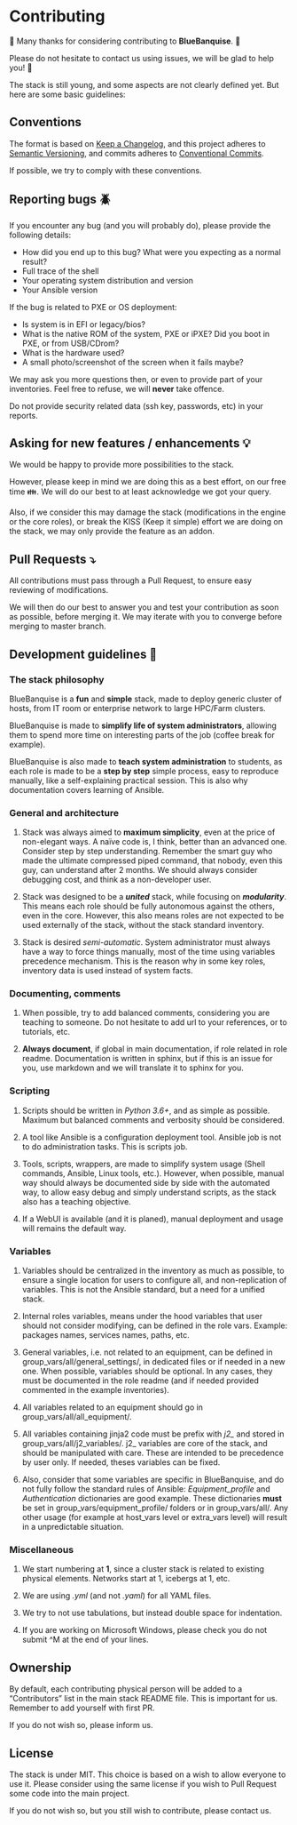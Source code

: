 # Contributing

:construction_worker: Many thanks for considering contributing to **BlueBanquise**. :construction_worker:

Please do not hesitate to contact us using issues, we will be glad to help you! :raising_hand:

The stack is still young, and some aspects are not clearly defined yet. But here are some basic guidelines:

## Conventions

The format is based on [Keep a Changelog](https://keepachangelog.com/en/1.0.0/),
and this project adheres to [Semantic Versioning](https://semver.org/spec/v2.0.0.html),
and commits adheres to [Conventional Commits](https://www.conventionalcommits.org/en/v1.0.0/).

If possible, we try to comply with these conventions.

## Reporting bugs :beetle:

If you encounter any bug (and you will probably do), please provide the following details:
* How did you end up to this bug? What were you expecting as a normal result?
* Full trace of the shell
* Your operating system distribution and version
* Your Ansible version

If the bug is related to PXE or OS deployment:
* Is system is in EFI or legacy/bios?
* What is the native ROM of the system, PXE or iPXE? Did you boot in PXE, or from USB/CDrom?
* What is the hardware used?
* A small photo/screenshot of the screen when it fails maybe?

We may ask you more questions then, or even to provide part of your inventories. Feel free to refuse, we will **never** take offence.

Do not provide security related data (ssh key, passwords, etc) in your reports.

## Asking for new features / enhancements :bulb:

We would be happy to provide more possibilities to the stack.

However, please keep in mind we are doing this as a best effort, on our free time :family:. We will do our best to at least acknowledge we got your query.

Also, if we consider this may damage the stack (modifications in the engine or the core roles), or break the KISS (Keep it simple) effort we are doing on the stack, we may only provide the feature as an addon.

## Pull Requests :arrow_heading_down:

All contributions must pass through a Pull Request, to ensure easy reviewing of modifications.

We will then do our best to answer you and test your contribution as soon as possible, before merging it. We may iterate with you to converge before merging to master branch.

## Development guidelines :octopus:

### The stack philosophy

BlueBanquise is a **fun** and **simple** stack, made to deploy generic cluster of hosts, from IT room or enterprise network to large HPC/Farm clusters.

BlueBanquise is made to **simplify life of system administrators**, allowing them to spend more time on interesting parts of the job (coffee break for example).

BlueBanquise is also made to **teach system administration** to students, as each role is made to be a **step by step** simple process, easy to reproduce manually, like a self-explaining practical session. This is also why documentation covers learning of Ansible.

### General and architecture

1. Stack was always aimed to **maximum simplicity**, even at the price of non-elegant ways.
A naïve code is, I think, better than an advanced one. Consider step by step understanding.
Remember the smart guy who made the ultimate compressed piped command, that nobody, even this guy, can understand after 2 months.
We should always consider debugging cost, and think as a non-developer user.

2. Stack was designed to be a ***united*** stack, while focusing on ***modularity***.
This means each role should be fully autonomous against the others, even in the core.
However, this also means roles are not expected to be used externally of the stack, without the stack standard inventory.

3. Stack is desired *semi-automatic*. System administrator must always have a way to force things manually, most of the time using variables precedence mechanism.
This is the reason why in some key roles, inventory data is used instead of system facts.

### Documenting, comments

1. When possible, try to add balanced comments, considering you are teaching to someone.
Do not hesitate to add url to your references, or to tutorials, etc.

2. **Always document**, if global in main documentation, if role related in role readme. Documentation is written in sphinx, but if this is an issue for you, use markdown and we will translate it to sphinx for you.

### Scripting

1. Scripts should be written in *Python 3.6+*, and as simple as possible. Maximum but balanced comments and verbosity should be considered.

2. A tool like Ansible is a configuration deployment tool. Ansible job is not to do administration tasks. This is scripts job.

3. Tools, scripts, wrappers, are made to simplify system usage (Shell commands, Ansible, Linux tools, etc.). However, when possible, manual way should always be documented side by side with the automated way, to allow easy debug and simply understand scripts, as the stack also has a teaching objective.

4. If a WebUI is available (and it is planed), manual deployment and usage will remains the default way.

### Variables

1. Variables should be centralized in the inventory as much as possible, to ensure a single location for users to configure all, and non-replication of variables. This is not the Ansible standard, but a need for a unified stack.

2. Internal roles variables, means under the hood variables that user should not consider modifying, can be defined in the role vars. Example: packages names, services names, paths, etc.

3. General variables, i.e. not related to an equipment, can be defined in group_vars/all/general_settings/, in dedicated files or if needed in a new one. When possible, variables should be optional. In any cases, they must be documented in the role readme (and if needed provided commented in the example inventories).

4. All variables related to an equipment should go in group_vars/all/all_equipment/.

5. All variables containing jinja2 code must be prefix with *j2_* and stored in group_vars/all/j2_variables/. j2_ variables are core of the stack, and should be manipulated with care. These are intended to be precedence by user only. If needed, theses variables can be fixed.

6. Also, consider that some variables are specific in BlueBanquise, and do not fully follow the standard rules of Ansible: *Equipment_profile* and *Authentication* dictionaries are good example.
These dictionaries **must** be set in group_vars/equipment_profile/ folders or in group_vars/all/. Any other usage (for example at host_vars level or extra_vars level) will result in a unpredictable situation.

### Miscellaneous

1. We start numbering at **1**, since a cluster stack is related to existing physical elements. Networks start at 1, icebergs at 1, etc.

2. We are using *.yml* (and not *.yaml*) for all YAML files.

3. We try to not use tabulations, but instead double space for indentation.

4. If you are working on Microsoft Windows, please check you do not submit ^M at the end of your lines.

## Ownership

By default, each contributing physical person will be added to a “Contributors” list in the main stack README file. This is important for us. Remember to add yourself with first PR.

If you do not wish so, please inform us.

## License

The stack is under MIT. This choice is based on a wish to allow everyone to use it. Please consider using the same license if you wish to Pull Request some code into the main project.

If you do not wish so, but you still wish to contribute, please contact us.
